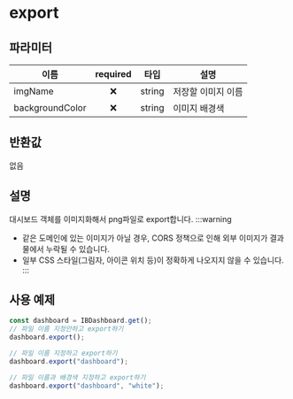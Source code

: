 # export

## 파라미터

| 이름 | required|타입   | 설명                      |
| ---- |:--: |------ | ------------------------- |
| imgName |❌ | string | 저장할 이미지 이름 |
| backgroundColor |❌ | string | 이미지 배경색 |

## 반환값

없음

## 설명
대시보드 객체를 이미지화해서 png파일로 export합니다.
:::warning
- 같은 도메인에 있는 이미지가 아닐 경우, CORS 정책으로 인해 외부 이미지가 결과물에서 누락될 수 있습니다.
- 일부 CSS 스타일(그림자, 아이콘 위치 등)이 정확하게 나오지지 않을 수 있습니다.
:::

## 사용 예제

```javascript
const dashboard = IBDashboard.get();
// 파일 이름 지정안하고 export하기
dashboard.export();

// 파일 이름 지정하고 export하기
dashboard.export("dashboard");

// 파일 이름과 배경색 지정하고 export하기
dashboard.export("dashboard", "white");
```